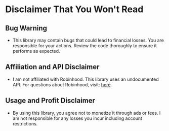 # Disclaimer That You Won't Read

## Bug Warning
- This library may contain bugs that could lead to financial losses. You are responsible for your actions. Review the code thoroughly to ensure it performs as expected.

## Affiliation and API Disclaimer
- I am not affiliated with Robinhood. This library uses an undocumented API. For questions about Robinhood, visit: [here](https://robinhood.com/us/en/support/).

## Usage and Profit Disclaimer
- By using this library, you agree not to monetize it through ads or fees. I am not responsible for any losses you incur including account restrictions.